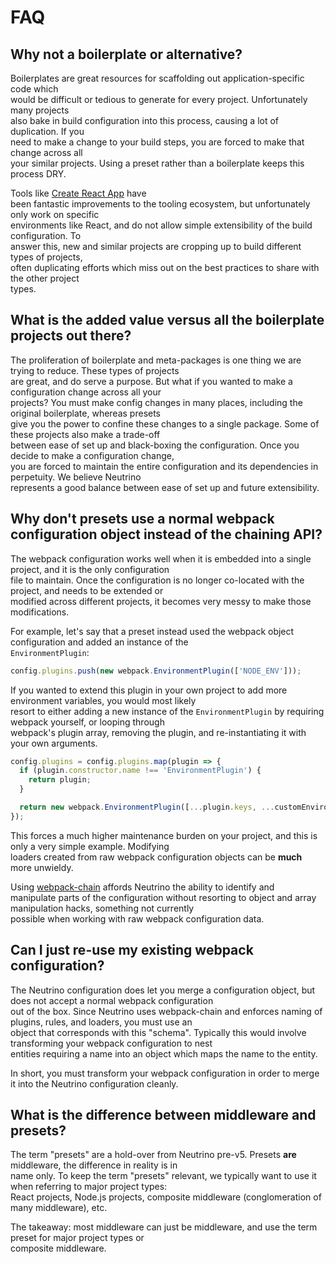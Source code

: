 # FAQ

## Why not a boilerplate or alternative?

Boilerplates are great resources for scaffolding out application-specific code which  
would be difficult or tedious to generate for every project. Unfortunately many projects  
also bake in build configuration into this process, causing a lot of duplication. If you  
need to make a change to your build steps, you are forced to make that change across all  
your similar projects. Using a preset rather than a boilerplate keeps this process DRY.

Tools like [Create React App](https://github.com/facebookincubator/create-react-app) have  
been fantastic improvements to the tooling ecosystem, but unfortunately only work on specific  
environments like React, and do not allow simple extensibility of the build configuration. To  
answer this, new and similar projects are cropping up to build different types of projects,  
often duplicating efforts which miss out on the best practices to share with the other project  
types.

## What is the added value versus all the boilerplate projects out there?

The proliferation of boilerplate and meta-packages is one thing we are trying to reduce. These types of projects   
are great, and do serve a purpose. But what if you wanted to make a configuration change across all your  
projects? You must make config changes in many places, including the original boilerplate, whereas presets  
give you the power to confine these changes to a single package. Some of these projects also make a trade-off  
between ease of set up and black-boxing the configuration. Once you decide to make a configuration change,  
you are forced to maintain the entire configuration and its dependencies in perpetuity. We believe Neutrino  
represents a good balance between ease of set up and future extensibility.

## Why don't presets use a normal webpack configuration object instead of the chaining API?

The webpack configuration works well when it is embedded into a single project, and it is the only configuration  
file to maintain. Once the configuration is no longer co-located with the project, and needs to be extended or  
modified across different projects, it becomes very messy to make those modifications.

For example, let's say that a preset instead used the webpack object configuration and added an instance of the  
`EnvironmentPlugin`:

```javascript
config.plugins.push(new webpack.EnvironmentPlugin(['NODE_ENV']));
```

If you wanted to extend this plugin in your own project to add more environment variables, you would most likely  
resort to either adding a new instance of the `EnvironmentPlugin` by requiring webpack yourself, or looping through  
webpack's plugin array, removing the plugin, and re-instantiating it with your own arguments.

```javascript
config.plugins = config.plugins.map(plugin => {
  if (plugin.constructor.name !== 'EnvironmentPlugin') {
    return plugin;
  }

  return new webpack.EnvironmentPlugin([...plugin.keys, ...customEnvironmentVariables]);
});
```

This forces a much higher maintenance burden on your project, and this is only a very simple example. Modifying  
loaders created from raw webpack configuration objects can be **much** more unwieldy.

Using [webpack-chain](https://github.com/mozilla-neutrino/webpack-chain) affords Neutrino the ability to identify and  
manipulate parts of the configuration without resorting to object and array manipulation hacks, something not currently  
possible when working with raw webpack configuration data.

## Can I just re-use my existing webpack configuration?

The Neutrino configuration does let you merge a configuration object, but does not accept a normal webpack configuration  
out of the box. Since Neutrino uses webpack-chain and enforces naming of plugins, rules, and loaders, you must use an  
object that corresponds with this "schema". Typically this would involve transforming your webpack configuration to nest  
entities requiring a name into an object which maps the name to the entity.

In short, you must transform your webpack configuration in order to merge it into the Neutrino configuration cleanly.

## What is the difference between middleware and presets?

The term "presets" are a hold-over from Neutrino pre-v5. Presets **are** middleware, the difference in reality is in  
name only. To keep the term "presets" relevant, we typically want to use it when referring to major project types:  
React projects, Node.js projects, composite middleware \(conglomeration of many middleware\), etc.

The takeaway: most middleware can just be middleware, and use the term preset for major project types or  
composite middleware.

